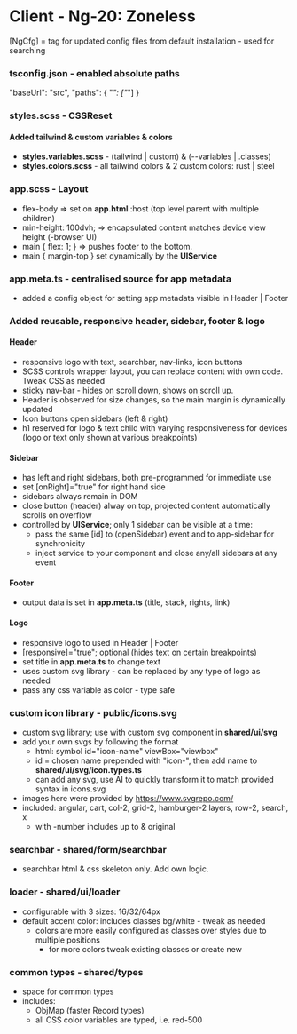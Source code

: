 # Client - Ng-20: Zoneless

[NgCfg] = tag for updated config files from default installation - used for searching

### tsconfig.json - enabled absolute paths
"baseUrl": "src",
"paths": { "*": ["*"] }

### styles.scss - CSSReset
#### Added tailwind & custom variables & colors
- __styles.variables.scss__ - (tailwind | custom) & (--variables | .classes)
- __styles.colors.scss__ - all tailwind colors & 2 custom colors: rust | steel

### app.scss - Layout
- flex-body => set on __app.html__ :host (top level parent with multiple children)
- min-height: 100dvh; => encapsulated content matches device view height (-browser UI)
- main { flex: 1; } => pushes footer to the bottom.
- main { margin-top } set dynamically by the __UIService__

### app.meta.ts - centralised source for app metadata
- added a config object for setting app metadata visible in Header | Footer

### Added reusable, responsive header, sidebar, footer & logo
#### Header
- responsive logo with text, searchbar, nav-links, icon buttons
- SCSS controls wrapper layout, you can replace content with own code. Tweak CSS as needed
- sticky nav-bar - hides on scroll down, shows on scroll up.
- Header is observed for size changes, so the main margin is dynamically updated
- Icon buttons open sidebars (left & right)
- h1 reserved for logo & text child with varying responsiveness for devices
  (logo or text only shown at various breakpoints)
#### Sidebar
- has left and right sidebars, both pre-programmed for immediate use
- set [onRight]="true" for right hand side
- sidebars always remain in DOM
- close button (header) alway on top, projected content automatically scrolls on overflow
- controlled by __UIService__; only 1 sidebar can be visible at a time:
  - pass the same [id] to (openSidebar) event and to app-sidebar for synchronicity
  - inject service to your component and close any/all sidebars at any event
#### Footer
- output data is set in __app.meta.ts__ (title, stack, rights, link)
#### Logo
- responsive logo to used in Header | Footer
- [responsive]="true"; optional (hides text on certain breakpoints)
- set title in __app.meta.ts__ to change text
- uses custom svg library - can be replaced by any type of logo as needed
- pass any css variable as color - type safe

### custom icon library - public/icons.svg
- custom svg library; use with custom svg component in __shared/ui/svg__
- add your own svgs by following the format
  - html: symbol id="icon-name" viewBox="viewbox"
  - id = chosen name prepended with "icon-", then add name to __shared/ui/svg/icon.types.ts__
  - can add any svg, use AI to quickly transform it to match provided syntax in icons.svg
- images here were provided by https://www.svgrepo.com/
- included: angular, cart, col-2, grid-2, hamburger-2 layers, row-2, search, x
  - with -number includes up to & original

### searchbar - shared/form/searchbar
- searchbar html & css skeleton only. Add own logic.

### loader - shared/ui/loader
- configurable with 3 sizes: 16/32/64px
- default accent color: includes classes bg/white - tweak as needed
  - colors are more easily configured as classes over styles due to multiple positions
    - for more colors tweak existing classes or create new

### common types - shared/types
- space for common types
- includes:
  - ObjMap (faster Record types)
  - all CSS color variables are typed, i.e. red-500
